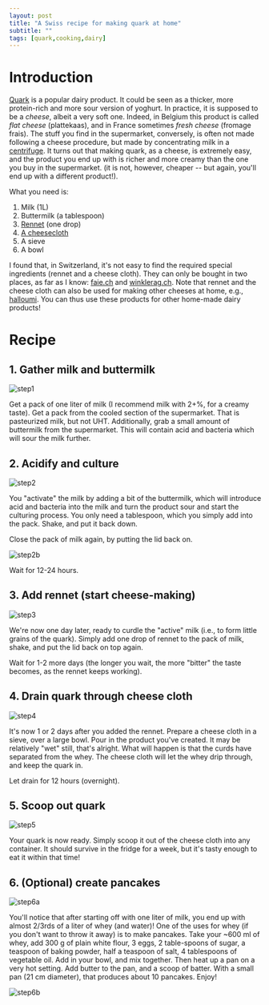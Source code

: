 ```yaml
---
layout: post
title: "A Swiss recipe for making quark at home"
subtitle: ""
tags: [quark,cooking,dairy]
---
```


# Introduction
[Quark](https://en.wikipedia.org/wiki/Quark_(dairy_product)) is a popular dairy product. 
It could be seen as a thicker, more protein-rich and more sour version of yoghurt.
In practice, it is supposed to be a *cheese*, albeit a very soft one. 
Indeed, in Belgium this product is called *flat cheese* (plattekaas), and in France sometimes *fresh cheese* (fromage frais).
The stuff you find in the supermarket, conversely, is often not made following a cheese procedure, but made by concentrating milk in a [centrifuge](https://en.wikipedia.org/wiki/Centrifuge).
It turns out that making quark, as a cheese, is extremely easy, and the product you end up with is richer and more creamy than the one you buy in the supermarket.
(it is not, however, cheaper -- but again, you'll end up with a different product!).

What you need is:

1. Milk (1L)
2. Buttermilk (a tablespoon)
3. [Rennet](https://www.faie.ch/direkt-vermarktung/kaesereibedarf/kaesereiartikel/kaeselab-kulturen/7109464/kaeselab-50ml?c=78065003) (one drop)
4. [A cheesecloth](https://www.faie.ch/direkt-vermarktung/kaesereibedarf/kaesereiartikel/kaesereiartikel-literatur/7043352/kaesetuch-aus-baumwolle)
5. A sieve
6. A bowl

I found that, in Switzerland, it's not easy to find the required special ingredients (rennet and a cheese cloth). They can only be bought in two places, as far as I know: [faie.ch](faie.ch) and [winklerag.ch](winklerag.ch). 
Note that rennet and the cheese cloth can also be used for making other cheeses at home, e.g., [halloumi](https://www.youtube.com/watch?v=PPNQmV7roos).
You can thus use these products for other home-made dairy products!

# Recipe
## 1. Gather milk and buttermilk
![step1](../assets/img/quark_milk_and_buttermilk.jpg)

Get a pack of one liter of milk (I recommend milk with 2+%, for a creamy taste). Get a pack from the cooled section of the supermarket. That is pasteurized milk, but not UHT.
Additionally, grab a small amount of buttermilk from the supermarket. This will contain acid and bacteria which will sour the milk further.

## 2. Acidify and culture
![step2](../assets/img/quark_milk_in_buttermilk.jpg)

You "activate" the milk by adding a bit of the buttermilk, which will introduce acid and bacteria into the milk and turn the product sour and start the culturing process. You only need a tablespoon, which you simply add into the pack. Shake, and put it back down.

Close the pack of milk again, by putting the lid back on.

![step2b](../assets/img/quark_close_milk_again.jpg)

Wait for 12-24 hours.

## 3. Add rennet (start cheese-making)
![step3](../assets/img/quark_add_renet.jpg)

We're now one day later, ready to curdle the "active" milk (i.e., to form little grains of the quark). Simply add one drop of rennet to the pack of milk, shake, and put the lid back on top again.

Wait for 1-2 more days (the longer you wait, the more "bitter" the taste becomes, as the rennet keeps working).

## 4. Drain quark through cheese cloth
![step4](../assets/img/quark_drain_in_sieve.jpg)

It's now 1 or 2 days after you added the rennet. Prepare a cheese cloth in a sieve, over a large bowl. Pour in the product you've created. It may be relatively "wet" still, that's alright. What will happen is that the curds have separated from the whey.
The cheese cloth will let the whey drip through, and keep the quark in.

Let drain for 12 hours (overnight).

## 5. Scoop out quark
![step5](../assets/img/quark_scoop_out.jpg)

Your quark is now ready. Simply scoop it out of the cheese cloth into any container. It should survive in the fridge for a week, but it's tasty enough to eat it within that time!


## 6. (Optional) create pancakes
![step6a](../assets/img/quark_remaining_whey.jpg)

You'll notice that after starting off with one liter of milk, you end up with almost 2/3rds of a liter of whey (and water)! One of the uses for whey (if you don't want to throw it away) is to make pancakes. Take your ~600 ml of whey, add 300 g of plain white flour, 3 eggs, 2 table-spoons of sugar, a teaspoon of baking powder, half a teaspoon of salt, 4 tablespoons of vegetable oil. Add in your bowl, and mix together. Then heat up a pan on a very hot setting. Add butter to the pan, and a scoop of batter. With a small pan (21 cm diameter), that produces about 10 pancakes. Enjoy!

![step6b](../assets/img/quark_whey_pancakes.jpg)

